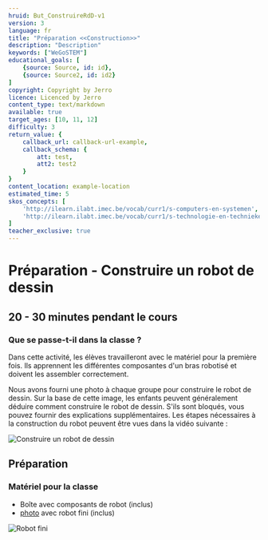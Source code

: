 ```yaml
---
hruid: But_ConstruireRdD-v1
version: 3
language: fr
title: "Préparation <<Construction>>"
description: "Description"
keywords: ["WeGoSTEM"]
educational_goals: [
    {source: Source, id: id}, 
    {source: Source2, id: id2}
]
copyright: Copyright by Jerro
licence: Licenced by Jerro
content_type: text/markdown
available: true
target_ages: [10, 11, 12]
difficulty: 3
return_value: {
    callback_url: callback-url-example,
    callback_schema: {
        att: test,
        att2: test2
    }
}
content_location: example-location
estimated_time: 5
skos_concepts: [
    'http://ilearn.ilabt.imec.be/vocab/curr1/s-computers-en-systemen', 
    'http://ilearn.ilabt.imec.be/vocab/curr1/s-technologie-en-technieken'
]
teacher_exclusive: true
---
```


# Préparation - Construire un robot de dessin
## 20 - 30 minutes pendant le cours

### Que se passe-t-il dans la classe ?
Dans cette activité, les élèves travailleront avec le matériel pour la première fois. Ils apprennent les différentes composantes d'un bras robotisé et doivent les assembler correctement.

Nous avons fourni une photo à chaque groupe pour construire le robot de dessin. Sur la base de cette image, les enfants peuvent généralement déduire comment construire le robot de dessin. S'ils sont bloqués, vous pouvez fournir des explications supplémentaires. Les étapes nécessaires à la construction du robot peuvent être vues dans la vidéo suivante :

![Construire un robot de dessin](@youtube/https://www.youtube.com/embed/BilJBKQ4V0Y "Construire un robot de dessin")

## Préparation
### Matériel pour la classe

* Boîte avec composants de robot (inclus)
* [photo](images/Exemple.pdf "robot fini") avec robot fini (inclus)


![](images/Sample.PNG "Robot fini")